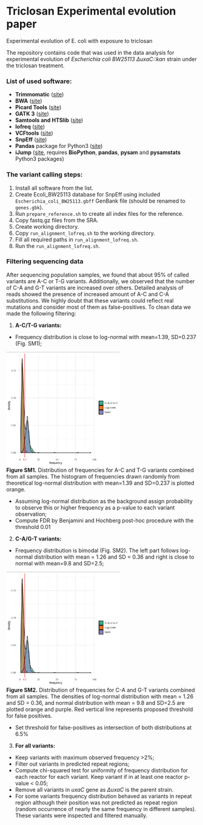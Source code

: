 # Triclosan Experimental evolution paper
Experimental evolution of E. coli with exposure to triclosan

The repository contains code that was used in the data analysis for experimental evolution of *Escherichia coli BW25113 &Delta;uxaC::kan* strain under the triclosan treatment.

### List of used software:
- **Trimmomatic** ([site](http://www.usadellab.org/cms/?page=trimmomatic))
- **BWA** ([site](http://bio-bwa.sourceforge.net/))
- **Picard Tools** ([site](https://broadinstitute.github.io/picard/))
- **GATK 3** ([site](https://software.broadinstitute.org/gatk/))
- **Samtools and HTSlib** ([site](http://www.htslib.org/))
- **lofreq** ([site](https://csb5.github.io/lofreq/))
- **VCFtools** ([site](http://vcftools.sourceforge.net/))
- **SnpEff** ([site](http://snpeff.sourceforge.net/))
- **Pandas** package for Python3 ([site](https://pandas.pydata.org/))
- **iJump** ([site](https://github.com/sleyn/ijump), requires **BioPython**, **pandas**, **pysam** and **pysamstats** Python3 packages)

### The variant calling steps:
1. Install all software from the list.
2. Create Ecoli_BW25113 database for SnpEff using included `Escherichia_coli_BW25113.gbff` GenBank file (should be renamed to `genes.gbk`).
3. Run `prepare_reference.sh` to create all index files for the reference.
4. Copy fastq.gz files from the SRA.
5. Create working directory.
6. Copy `run_alignment_lofreq.sh` to the working directory.
7. Fill all required paths in `run_alignment_lofreq.sh`.
8. Run the `run_alignment_lofreq.sh`.

### Filtering sequencing data
After sequencing population samples, we found that about 95% of called variants are A-C or T-G variants. Additionally, we observed that the number of C-A and G-T variants are increased over others. Detailed analysis of reads showed the presence of increased amount of A-C and C-A substitutions. We highly doubt that these variants could reflect real mutations and consider most of them as false-positives.
To clean data we made the following filtering:
1.	**A-C/T-G variants:**
-	Frequency distribution is close to log-normal with mean=1.39, SD=0.237 (Fig. SM1);

<img src="img/SM2.png" height="300" width="300"><br>
**Figure SM1.** Distribution of frequencies for A-C and T-G variants combined from all samples. The histogram of frequencies drawn randomly from theoretical log-normal distribution with mean=1.39 and SD=0.237 is plotted orange.

-	Assuming log-normal distribution as the background assign probability to observe this or higher frequency as a p-value to each variant observation;
-	Compute FDR by Benjamini and Hochberg post-hoc procedure with the threshold 0.01
2.	**C-A/G-T variants:**
-	Frequency distribution is bimodal (Fig. SM2). The left part follows log-normal distribution with mean = 1.26 and SD = 0.36 and right is close to normal with mean=9.8 and SD=2.5;

<img src="img/SM2.png" height="300" width="300"><br>
**Figure SM2.** Distribution of frequencies for C-A and G-T variants combined from all samples. The densities of log-normal distribution with mean = 1.26 and SD = 0.36, and normal distribution with mean = 9.8 and SD=2.5 are plotted orange and purple. Red vertical line represents proposed threshold for false positives.

-	Set threshold for false-positives as intersection of both distributions at 6.5%
3.	**For all variants:**
-	Keep variants with maximum observed frequency >2%;
-	Filter out variants in predicted repeat regions;
-	Compute chi-squared test for uniformity of frequency distribution for each reactor for each variant. Keep variant if in at least one reactor p-value < 0.05;
-	Remove all variants in *uxaC* gene as *ΔuxaC* is the parent strain.
-	For some variants frequency distribution behaved as variants in repeat region although their position was not predicted as repeat region (random occurrence of nearly the same frequency in different samples). These variants were inspected and filtered manually.
